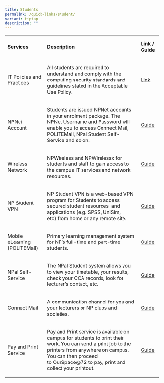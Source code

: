 ```yaml
---
title: Students
permalink: /quick-links/student/
variant: tiptap
description: ""
---
```

<table>
<tbody>
<tr>
<td rowspan="1" colspan="1">
<p><strong>Services</strong>
</p>
</td>
<td rowspan="1" colspan="1">
<p><strong>Description</strong>
</p>
</td>
<td rowspan="1" colspan="1">
<p><strong>Link / Guide</strong>
</p>
</td>
</tr>
<tr>
<td rowspan="1" colspan="1">
<p>IT Policies and Practices</p>
</td>
<td rowspan="1" colspan="1">
<p>All students are required to understand and comply with the computing
security standards and guidelines stated in the Acceptable Use Policy.</p>
</td>
<td rowspan="1" colspan="1">
<p><a href="https://www2.np.edu.sg/dst/Intranet_Portal/Pages/intranet_itpolicies.aspx" rel="noopener noreferrer nofollow" target="_blank">Link</a>
</p>
</td>
</tr>
<tr>
<td rowspan="1" colspan="1">
<p>​NPNet Account</p>
</td>
<td rowspan="1" colspan="1">
<p>​Students are issued NPNet accounts in your enrolment package. The NPNet
Username and Password will enable you to access Connect Mail, POLITEMall,
NPal Student Self-Service and so on.</p>
</td>
<td rowspan="1" colspan="1">
<p>​<a href="/guides/npnet-account/" rel="noopener noreferrer nofollow" target="_blank">Guide</a>
</p>
<p></p>
</td>
</tr>
<tr>
<td rowspan="1" colspan="1">
<p>​Wireless Network<strong><br></strong>
</p>
</td>
<td rowspan="1" colspan="1">
<p>​NPWireless and NPWirelessx for students and staff to gain access to the
campus IT services and network resources.</p>
</td>
<td rowspan="1" colspan="1">
<p>​<a href="/guides/wi-fi/" rel="noopener noreferrer nofollow" target="_blank">Guide</a> 
<br>
<br>
</p>
</td>
</tr>
<tr>
<td rowspan="1" colspan="1">
<p>NP Student VPN</p>
</td>
<td rowspan="1" colspan="1">
<p>NP Student VPN<strong> </strong>is a web-based VPN program for Students
to access secured student resources&nbsp; and applications (e.g. SPSS,
UniSim, etc)&nbsp;from home or any remote site.</p>
</td>
<td rowspan="1" colspan="1">
<p><a href="/guides/student-vpn/" rel="noopener noreferrer nofollow" target="_blank">Guide</a>
</p>
</td>
</tr>
<tr>
<td rowspan="1" colspan="1">
<p>Mobile eLearning (POLITEMall)​</p>
</td>
<td rowspan="1" colspan="1">
<p>Primary learning management system for NP’s full-time and part-time students.</p>
</td>
<td rowspan="1" colspan="1">
<p>​<a href="/guides/politemall/" rel="noopener noreferrer nofollow" target="_blank">Guide</a>
</p>
</td>
</tr>
<tr>
<td rowspan="1" colspan="1">
<p>NPal Self-Service</p>
</td>
<td rowspan="1" colspan="1">
<p>The NPal Student system allows you to view your timetable, your results,
check your CCA records, look for lecturer’s contact, etc.</p>
</td>
<td rowspan="1" colspan="1">
<p><a href="/guides/npal-student/" rel="noopener noreferrer nofollow" target="_blank">Guide</a>
</p>
</td>
</tr>
<tr>
<td rowspan="1" colspan="1">
<p>Connect Mail</p>
</td>
<td rowspan="1" colspan="1">
<p>A communication channel for you and your lecturers or NP clubs and societies.</p>
</td>
<td rowspan="1" colspan="1">
<p><a href="/guides/email-guide/" rel="noopener noreferrer nofollow" target="_blank">Guide</a>
</p>
</td>
</tr>
<tr>
<td rowspan="1" colspan="1">
<p>Pay and Print Service</p>
</td>
<td rowspan="1" colspan="1">
<p>Pay and Print service is available on campus for students to print their
work. You can send a print job to the printers from anywhere on campus.
You can then proceed to&nbsp;OurSpace@72 to pay, print and collect your
printout.</p>
</td>
<td rowspan="1" colspan="1">
<p><a href="https://www2.np.edu.sg/software/itservices/Documents/NP%20Printing%20FAQs%20v2.pdf" rel="noopener noreferrer nofollow" target="_blank">Guide</a>
</p>
</td>
</tr>
</tbody>
</table>
<p></p>